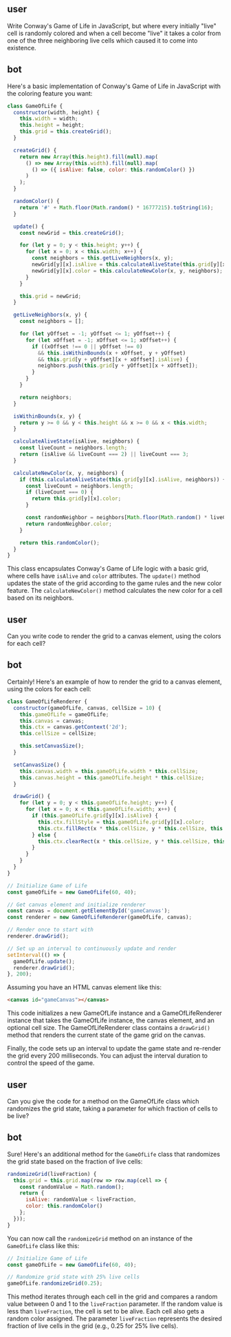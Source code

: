 ## user

Write Conway's Game of Life in JavaScript, but where every initially "live" cell is randomly colored and when a cell become "live" it takes a color from one of the three neighboring live cells which caused it to come into existence.


## bot

Here's a basic implementation of Conway's Game of Life in JavaScript with the coloring feature you want:

```javascript
class GameOfLife {
  constructor(width, height) {
    this.width = width;
    this.height = height;
    this.grid = this.createGrid();
  }

  createGrid() {
    return new Array(this.height).fill(null).map(
      () => new Array(this.width).fill(null).map(
        () => ({ isAlive: false, color: this.randomColor() })
      )
    );
  }

  randomColor() {
    return '#' + Math.floor(Math.random() * 16777215).toString(16);
  }

  update() {
    const newGrid = this.createGrid();

    for (let y = 0; y < this.height; y++) {
      for (let x = 0; x < this.width; x++) {
        const neighbors = this.getLiveNeighbors(x, y);
        newGrid[y][x].isAlive = this.calculateAliveState(this.grid[y][x].isAlive, neighbors);
        newGrid[y][x].color = this.calculateNewColor(x, y, neighbors);
      }
    }

    this.grid = newGrid;
  }

  getLiveNeighbors(x, y) {
    const neighbors = [];

    for (let yOffset = -1; yOffset <= 1; yOffset++) {
      for (let xOffset = -1; xOffset <= 1; xOffset++) {
        if ((xOffset !== 0 || yOffset !== 0)
          && this.isWithinBounds(x + xOffset, y + yOffset)
          && this.grid[y + yOffset][x + xOffset].isAlive) {
          neighbors.push(this.grid[y + yOffset][x + xOffset]);
        }
      }
    }

    return neighbors;
  }

  isWithinBounds(x, y) {
    return y >= 0 && y < this.height && x >= 0 && x < this.width;
  }

  calculateAliveState(isAlive, neighbors) {
    const liveCount = neighbors.length;
    return (isAlive && liveCount === 2) || liveCount === 3;
  }

  calculateNewColor(x, y, neighbors) {
    if (this.calculateAliveState(this.grid[y][x].isAlive, neighbors)) {
      const liveCount = neighbors.length;
      if (liveCount === 0) {
        return this.grid[y][x].color;
      }

      const randomNeighbor = neighbors[Math.floor(Math.random() * liveCount)];
      return randomNeighbor.color;
    }

    return this.randomColor();
  }
}
```

This class encapsulates Conway's Game of Life logic with a basic grid, where cells have `isAlive` and `color` attributes. The `update()` method updates the state of the grid according to the game rules and the new color feature. The `calculateNewColor()` method calculates the new color for a cell based on its neighbors.

## user

Can you write code to render the grid to a canvas element, using the colors for each cell?

## bot

Certainly! Here's an example of how to render the grid to a canvas element, using the colors for each cell:

```javascript
class GameOfLifeRenderer {
  constructor(gameOfLife, canvas, cellSize = 10) {
    this.gameOfLife = gameOfLife;
    this.canvas = canvas;
    this.ctx = canvas.getContext('2d');
    this.cellSize = cellSize;

    this.setCanvasSize();
  }

  setCanvasSize() {
    this.canvas.width = this.gameOfLife.width * this.cellSize;
    this.canvas.height = this.gameOfLife.height * this.cellSize;
  }

  drawGrid() {
    for (let y = 0; y < this.gameOfLife.height; y++) {
      for (let x = 0; x < this.gameOfLife.width; x++) {
        if (this.gameOfLife.grid[y][x].isAlive) {
          this.ctx.fillStyle = this.gameOfLife.grid[y][x].color;
          this.ctx.fillRect(x * this.cellSize, y * this.cellSize, this.cellSize, this.cellSize);
        } else {
          this.ctx.clearRect(x * this.cellSize, y * this.cellSize, this.cellSize, this.cellSize);
        }
      }
    }
  }
}

// Initialize Game of Life
const gameOfLife = new GameOfLife(60, 40);

// Get canvas element and initialize renderer
const canvas = document.getElementById('gameCanvas');
const renderer = new GameOfLifeRenderer(gameOfLife, canvas);

// Render once to start with
renderer.drawGrid();

// Set up an interval to continuously update and render
setInterval(() => {
  gameOfLife.update();
  renderer.drawGrid();
}, 200);
```

Assuming you have an HTML canvas element like this:

```html
<canvas id="gameCanvas"></canvas>
```

This code initializes a new GameOfLife instance and a GameOfLifeRenderer instance that takes the GameOfLife instance, the canvas element, and an optional cell size. The GameOfLifeRenderer class contains a `drawGrid()` method that renders the current state of the game grid on the canvas.

Finally, the code sets up an interval to update the game state and re-render the grid every 200 milliseconds. You can adjust the interval duration to control the speed of the game.

## user

Can you give the code for a method on the GameOfLife class which randomizes the grid state, taking a parameter for which fraction of cells to be live?

## bot

Sure! Here's an additional method for the `GameOfLife` class that randomizes the grid state based on the fraction of live cells:

```javascript
randomizeGrid(liveFraction) {
  this.grid = this.grid.map(row => row.map(cell => {
    const randomValue = Math.random();
    return {
      isAlive: randomValue < liveFraction,
      color: this.randomColor()
    };
  }));
}
```

You can now call the `randomizeGrid` method on an instance of the `GameOfLife` class like this:

```javascript
// Initialize Game of Life
const gameOfLife = new GameOfLife(60, 40);

// Randomize grid state with 25% live cells
gameOfLife.randomizeGrid(0.25);
```

This method iterates through each cell in the grid and compares a random value between 0 and 1 to the `liveFraction` parameter. If the random value is less than `liveFraction`, the cell is set to be alive. Each cell also gets a random color assigned. The parameter `liveFraction` represents the desired fraction of live cells in the grid (e.g., 0.25 for 25% live cells).
